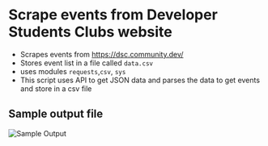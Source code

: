 # Scrape events from Developer Students Clubs website
- Scrapes events from https://dsc.community.dev/
- Stores event list in a file called `data.csv`
- uses modules `requests`,`csv`, `sys`
- This script uses API to get JSON data and parses the data to get events and store in a csv file

## Sample output file
![Sample Output](https://i.imgur.com/LizxEJt.png)
